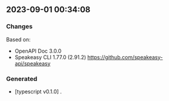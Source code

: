 

## 2023-09-01 00:34:08
### Changes
Based on:
- OpenAPI Doc 3.0.0 
- Speakeasy CLI 1.77.0 (2.91.2) https://github.com/speakeasy-api/speakeasy
### Generated
- [typescript v0.1.0] .
